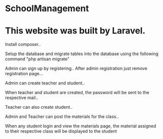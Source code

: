 # SchoolManagement
# This website was built by Laravel.

Install composer..

Setup the database and migrate tables into the database using the following command
"php artisan migrate"

Admin can sign up by registering.. After admin registration just remove registration page...

Admin can create teacher and student..

When teacher and student are created, the password will be sent to the respective mail..

Teacher can also create student..

Admin and Teacher can post the materials for the class..

When any student login and view the materials page, the material assigned to their respective class will be displayed to the student
